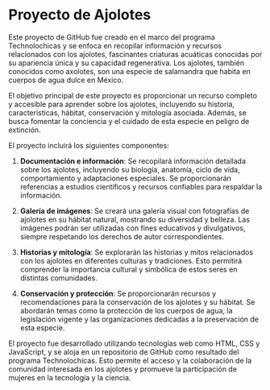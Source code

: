 # Proyecto de Ajolotes

Este proyecto de GitHub fue creado en el marco del programa Technolochicas y se enfoca en recopilar información y recursos relacionados con los ajolotes, fascinantes criaturas acuáticas conocidas por su apariencia única y su capacidad regenerativa. Los ajolotes, también conocidos como axolotes, son una especie de salamandra que habita en cuerpos de agua dulce en México.

El objetivo principal de este proyecto es proporcionar un recurso completo y accesible para aprender sobre los ajolotes, incluyendo su historia, características, hábitat, conservación y mitología asociada. Además, se busca fomentar la conciencia y el cuidado de esta especie en peligro de extinción.

El proyecto incluirá los siguientes componentes:

1. **Documentación e información**: Se recopilará información detallada sobre los ajolotes, incluyendo su biología, anatomía, ciclo de vida, comportamiento y adaptaciones especiales. Se proporcionarán referencias a estudios científicos y recursos confiables para respaldar la información.

2. **Galería de imágenes**: Se creará una galería visual con fotografías de ajolotes en su hábitat natural, mostrando su diversidad y belleza. Las imágenes podrán ser utilizadas con fines educativos y divulgativos, siempre respetando los derechos de autor correspondientes.

3. **Historias y mitología**: Se explorarán las historias y mitos relacionados con los ajolotes en diferentes culturas y tradiciones. Esto permitirá comprender la importancia cultural y simbólica de estos seres en distintas comunidades.

4. **Conservación y protección**: Se proporcionarán recursos y recomendaciones para la conservación de los ajolotes y su hábitat. Se abordarán temas como la protección de los cuerpos de agua, la legislación vigente y las organizaciones dedicadas a la preservación de esta especie.

El proyecto fue desarrollado utilizando tecnologías web como HTML, CSS y JavaScript, y se aloja en un repositorio de GitHub como resultado del programa Technolochicas. Esto permite el acceso y la colaboración de la comunidad interesada en los ajolotes y promueve la participación de mujeres en la tecnología y la ciencia.

